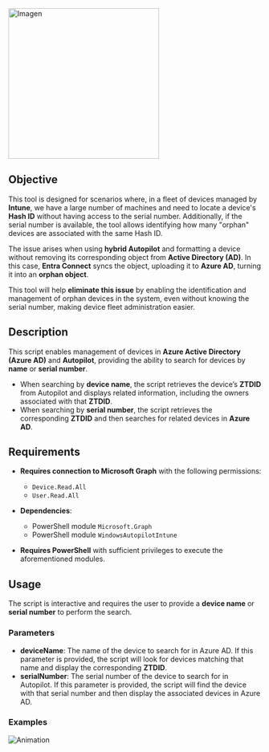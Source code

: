<img src="https://github.com/user-attachments/assets/fc62dabf-260b-47fb-bff2-15d0ba0f75b5" alt="Imagen" width="300" height="300">

## Objective

This tool is designed for scenarios where, in a fleet of devices managed by **Intune**, we have a large number of machines and need to locate a device's **Hash ID** without having access to the serial number. Additionally, if the serial number is available, the tool allows identifying how many "orphan" devices are associated with the same Hash ID.

The issue arises when using **hybrid Autopilot** and formatting a device without removing its corresponding object from **Active Directory (AD)**. In this case, **Entra Connect** syncs the object, uploading it to **Azure AD**, turning it into an **orphan object**.

This tool will help **eliminate this issue** by enabling the identification and management of orphan devices in the system, even without knowing the serial number, making device fleet administration easier.

## Description

This script enables management of devices in **Azure Active Directory (Azure AD)** and **Autopilot**, providing the ability to search for devices by **name** or **serial number**.

- When searching by **device name**, the script retrieves the device’s **ZTDID** from Autopilot and displays related information, including the owners associated with that **ZTDID**.
- When searching by **serial number**, the script retrieves the corresponding **ZTDID** and then searches for related devices in **Azure AD**.

## Requirements

- **Requires connection to Microsoft Graph** with the following permissions:
  - `Device.Read.All`
  - `User.Read.All`
  
- **Dependencies**:
  - PowerShell module `Microsoft.Graph`
  - PowerShell module `WindowsAutopilotIntune`

- **Requires PowerShell** with sufficient privileges to execute the aforementioned modules.

## Usage

The script is interactive and requires the user to provide a **device name** or **serial number** to perform the search.

### Parameters

- **deviceName**: The name of the device to search for in Azure AD. If this parameter is provided, the script will look for devices matching that name and display the corresponding **ZTDID**.
- **serialNumber**: The serial number of the device to search for in Autopilot. If this parameter is provided, the script will find the device with that serial number and then display the associated devices in Azure AD.

### Examples

![Animation](https://github.com/user-attachments/assets/67319a7a-48c8-4c45-b1b7-ad98d10e3ebb)


